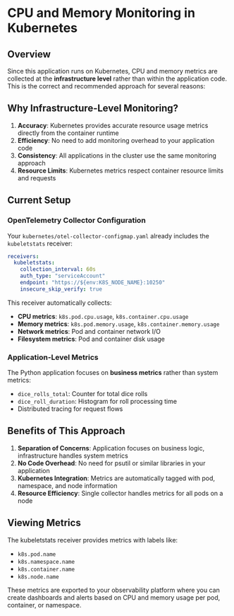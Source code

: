 # CPU and Memory Monitoring in Kubernetes

## Overview

Since this application runs on Kubernetes, CPU and memory metrics are collected at the **infrastructure level** rather than within the application code. This is the correct and recommended approach for several reasons:

## Why Infrastructure-Level Monitoring?

1. **Accuracy**: Kubernetes provides accurate resource usage metrics directly from the container runtime
2. **Efficiency**: No need to add monitoring overhead to your application code
3. **Consistency**: All applications in the cluster use the same monitoring approach
4. **Resource Limits**: Kubernetes metrics respect container resource limits and requests

## Current Setup

### OpenTelemetry Collector Configuration

Your `kubernetes/otel-collector-configmap.yaml` already includes the `kubeletstats` receiver:

```yaml
receivers:
  kubeletstats:
    collection_interval: 60s
    auth_type: "serviceAccount"
    endpoint: "https://${env:K8S_NODE_NAME}:10250"
    insecure_skip_verify: true
```

This receiver automatically collects:
- **CPU metrics**: `k8s.pod.cpu.usage`, `k8s.container.cpu.usage`
- **Memory metrics**: `k8s.pod.memory.usage`, `k8s.container.memory.usage`
- **Network metrics**: Pod and container network I/O
- **Filesystem metrics**: Pod and container disk usage

### Application-Level Metrics

The Python application focuses on **business metrics** rather than system metrics:

- `dice_rolls_total`: Counter for total dice rolls
- `dice_roll_duration`: Histogram for roll processing time
- Distributed tracing for request flows

## Benefits of This Approach

1. **Separation of Concerns**: Application focuses on business logic, infrastructure handles system metrics
2. **No Code Overhead**: No need for psutil or similar libraries in your application
3. **Kubernetes Integration**: Metrics are automatically tagged with pod, namespace, and node information
4. **Resource Efficiency**: Single collector handles metrics for all pods on a node

## Viewing Metrics

The kubeletstats receiver provides metrics with labels like:
- `k8s.pod.name`
- `k8s.namespace.name`
- `k8s.container.name`
- `k8s.node.name`

These metrics are exported to your observability platform where you can create dashboards and alerts based on CPU and memory usage per pod, container, or namespace.
